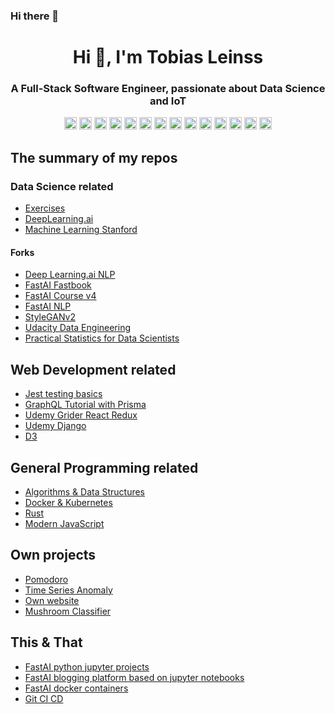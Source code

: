 ### Hi there 👋

<!--
**Caruso33/caruso33** is a ✨ _special_ ✨ repository because its `README.md` (this file) appears on your GitHub profile.

Here are some ideas to get you started:

- 🔭 I’m currently working on ...
- 🌱 I’m currently learning ...
- 👯 I’m looking to collaborate on ...
- 🤔 I’m looking for help with ...
- 💬 Ask me about ...
- 📫 How to reach me: ...
- 😄 Pronouns: ...
- ⚡ Fun fact: ...
-->

<h1 align="center">Hi 👋, I'm Tobias Leinss </h1>

<h3 align="center">A Full-Stack Software Engineer, passionate about Data Science and IoT</h3>

<p align="center">
  <img src="https://img.icons8.com/color/48/000000/git.png" alt="git" width="20" height="20"/> 
  <img src="https://img.icons8.com/color/48/000000/javascript.png" alt="javascript" width="20" height="20"/> 
  <img src="https://img.icons8.com/color/48/000000/typescript.png" alt="typescript" width="20" height="20"/> 
  
  <img src="https://img.icons8.com/plasticine/100/000000/react.png" alt="react" width="20" height="20"/>
  <img src="https://img.icons8.com/color/48/000000/react-native.png" alt="react-native" width="20" height="20"/> 
  
  <img src="https://img.icons8.com/color/48/000000/nodejs.png" alt="nodejs" width="20" height="20"/> 
  <img src="https://img.icons8.com/color/48/000000/python.png" alt="python" width="20" height="20"/> 
  
  <img src="https://img.icons8.com/metro/26/000000/html-filetype.png" alt="html" width="20" height="20"/> 
  <img src="https://img.icons8.com/metro/26/000000/css-filetype.png" alt="css" width="20" height="20"/> 
  
  <img src="https://img.icons8.com/color/48/000000/docker.png" alt="docker" width="20" height="20"/> 
  <img src="https://img.icons8.com/color/48/000000/kubernetes.png" alt="kubernetes" width="20" height="20"/> 
  
  <img src="https://img.icons8.com/color/48/000000/redux.png" alt="react-redux" width="20" height="20"/> 
  
  <img src="https://img.icons8.com/nolan/64/api-settings.png" alt="rest-api" width="20" height="20"/> 
  <img src="https://img.icons8.com/color/48/000000/graphql.png" alt="graphql" width="20" height="20"/> 
</p>

## The summary of my repos

### Data Science related
- [Exercises](https://github.com/Caruso33/data_science_machine_learning)
- [DeepLearning.ai](https://github.com/Caruso33/deeplearning-ai)
- [Machine Learning Stanford](https://github.com/Caruso33/machine-learning-stanford)

#### Forks
- [Deep Learning.ai NLP](https://github.com/Caruso33/Deeplearning.ai-Natural-Language-Processing-Specialization)
- [FastAI Fastbook](https://github.com/Caruso33/fastbook)
- [FastAI Course v4](https://github.com/Caruso33/course-v4)
- [FastAI NLP](https://github.com/Caruso33/course-nlp)
- [StyleGANv2](https://github.com/Caruso33/stylegan2)
- [Udacity Data Engineering](https://github.com/Caruso33/20_udacity_dse)
- [Practical Statistics for Data Scientists](https://github.com/Caruso33/practical-statistics-for-data-scientists)

## Web Development related
- [Jest testing basics](https://github.com/Caruso33/testing_basics)
- [GraphQL Tutorial with Prisma](https://github.com/Caruso33/graphql)
- [Udemy Grider React Redux](https://github.com/Caruso33/grider-react-redux-course)
- [Udemy Django](https://github.com/Caruso33/django)
- [D3](https://github.com/Caruso33/d3)

## General Programming related
- [Algorithms & Data Structures](https://github.com/Caruso33/algos_data_structures)
- [Docker & Kubernetes](https://github.com/Caruso33/docker-kubernetes)
- [Rust](https://github.com/Caruso33/rust)
- [Modern JavaScript](https://github.com/Caruso33/modern-javascript)

## Own projects
- [Pomodoro](https://github.com/Caruso33/pomodoR)
- [Time Series Anomaly](https://github.com/Caruso33/time_series_anomaly)
- [Own website](https://github.com/Caruso33/Caruso33.github.io)
- [Mushroom Classifier](https://github.com/Caruso33/mushroom)

## This & That
- [FastAI python jupyter projects](https://github.com/Caruso33/nbdev)
- [FastAI blogging platform based on jupyter notebooks](https://github.com/Caruso33/fastpages)
- [FastAI docker containers](https://github.com/Caruso33/docker-containers)
- [Git CI CD](https://github.com/Caruso33/git-ci-cd)
